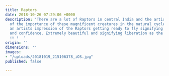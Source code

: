 ```yaml
---
title: Raptors
date: 2018-10-26 07:29:06 +0000
description: 'There are a lot of Raptors in central India and the artists are aware
  of the importance of these magnificent creatures in the natural cycle.These are
  an artists impression of the Raptors getting ready to fly signifying freedom, power
  and confidence. Extremely beautiful and signifying liberation as the artist put
  it !  '
origin: ''
dimensions: ''
images:
- "/uploads/20181019_215106378_iOS.jpg"
published: false

---
```

